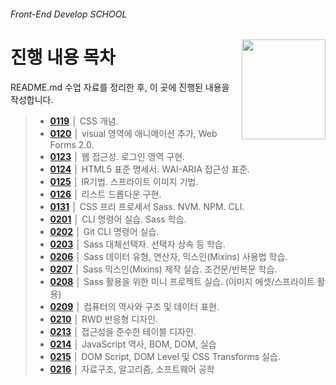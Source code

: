 ###### Front-End Develop SCHOOL

<img src="../../ASSETS/table-of-contents.png" alt="" align="right" width="134" height="160">

# 진행 내용 목차

README.md 수업 자료를 정리한 후, 이 곳에 진행된 내용을 작성합니다.

> - __[0119](./0119.md)__ │ CSS 개념.
> - __[0120](./0120.md)__ │ visual 영역에 애니메이션 추가, Web Forms 2.0.
> - __[0123](./0123.md)__ │ 웹 접근성. 로그인 영역 구현.
> - __[0124](./0124.md)__ │ HTML5 표준 명세서. WAI-ARIA 접근성 표준.
> - __[0125](./0125.md)__ │ IR기법. 스프라이트 이미지 기법.
> - __[0126](./0126.md)__ │ 리스트 드롭다운 구현.
> - __[0131](./0131.md)__ │ CSS 프리 프로세서 Sass. NVM. NPM. CLI.
> - __[0201](./0201.md)__ │ CLI 명령어 실습. Sass 학습.
> - __[0202](./0202.md)__ │ Git CLI 명령어 실습.
> - __[0203](./0203.md)__ │ Sass 대체선택자. 선택자 상속 등 학습.
> - __[0206](./0206.md)__ │ Sass 데이터 유형, 연산자, 믹스인(Mixins) 사용법 학습.
> - __[0207](./0207.md)__ │ Sass 믹스인(Mixins) 제작 실습. 조건문/반복문 학습.
> - __[0208](./0208.md)__ │ Sass 활용을 위한 미니 프로젝트 실습. (이미지 에셋/스프라이트 활용)
> - __[0209](./0209.md)__ │ 컴퓨터의 역사와 구조 및 데이터 표현.
> - __[0210](./0210.md)__ │ RWD 반응형 디자인.
> - __[0213](./0213.md)__ │ 접근성을 준수한 테이블 디자인.
> - __[0214](./0214.md)__ │ JavaScript 역사, BOM, DOM, 실습
> - __[0215](./0215.md)__ │ DOM Script, DOM Level 및 CSS Transforms 실습.
> - __[0216](./0216.md)__ │ 자료구조, 알고리즘, 소프트웨어 공학


